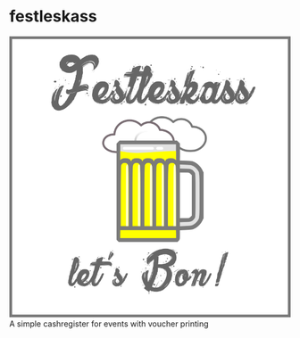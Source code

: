 # festleskass
![Alt text](/festleskass_presplash_01.png?raw=true "festleskass")
A simple cashregister for events with voucher printing
